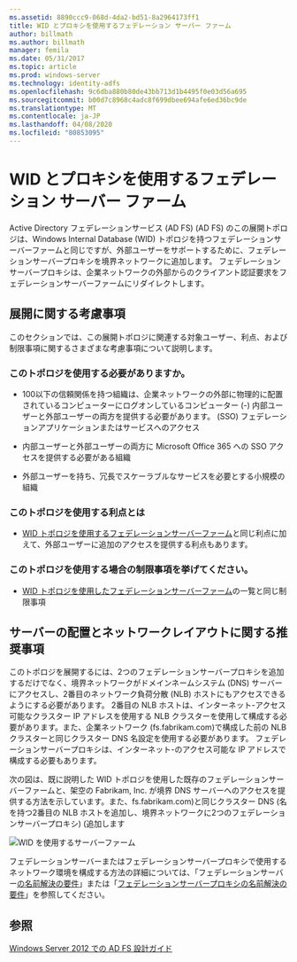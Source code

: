 ```yaml
---
ms.assetid: 8890ccc9-068d-4da2-bd51-8a2964173ff1
title: WID とプロキシを使用するフェデレーション サーバー ファーム
author: billmath
ms.author: billmath
manager: femila
ms.date: 05/31/2017
ms.topic: article
ms.prod: windows-server
ms.technology: identity-adfs
ms.openlocfilehash: 9c6dba880b80de43bb713d1b4495f0e03d56a695
ms.sourcegitcommit: b00d7c8968c4adc8f699dbee694afe6ed36bc9de
ms.translationtype: MT
ms.contentlocale: ja-JP
ms.lasthandoff: 04/08/2020
ms.locfileid: "80853095"
---
```

# <a name="federation-server-farm-using-wid-and-proxies"></a>WID とプロキシを使用するフェデレーション サーバー ファーム

Active Directory フェデレーションサービス (AD FS) \(AD FS\) のこの展開トポロジは、Windows Internal Database \(WID\) トポロジを持つフェデレーションサーバーファームと同じですが、外部ユーザーをサポートするために、フェデレーションサーバープロキシを境界ネットワークに追加します。 フェデレーションサーバープロキシは、企業ネットワークの外部からのクライアント認証要求をフェデレーションサーバーファームにリダイレクトします。  
  
## <a name="deployment-considerations"></a>展開に関する考慮事項  
このセクションでは、この展開トポロジに関連する対象ユーザー、利点、および制限事項に関するさまざまな考慮事項について説明します。  
  
### <a name="who-should-use-this-topology"></a>このトポロジを使用する必要がありますか。  
  
-   100以下の信頼関係を持つ組織は、企業ネットワークの外部に物理的に配置されているコンピューターにログオンしているコンピューター \(\-\) 内部ユーザーと外部ユーザーの両方を提供する必要があります。 \(SSO\) フェデレーションアプリケーションまたはサービスへのアクセス  
  
-   内部ユーザーと外部ユーザーの両方に Microsoft Office 365 への SSO アクセスを提供する必要がある組織  
  
-   外部ユーザーを持ち、冗長でスケーラブルなサービスを必要とする小規模の組織  
  
### <a name="what-are-the-benefits-of-using-this-topology"></a>このトポロジを使用する利点とは  
  
-   [WID トポロジを使用するフェデレーションサーバーファーム](Federation-Server-Farm-Using-WID-2012.md)と同じ利点に加えて、外部ユーザーに追加のアクセスを提供する利点もあります。  
  
### <a name="what-are-the-limitations-of-using-this-topology"></a>このトポロジを使用する場合の制限事項を挙げてください。  
  
-   [WID トポロジを使用したフェデレーションサーバーファーム](Federation-Server-Farm-Using-WID-2012.md)の一覧と同じ制限事項  
  
## <a name="server-placement-and-network-layout-recommendations"></a>サーバーの配置とネットワークレイアウトに関する推奨事項  
このトポロジを展開するには、2つのフェデレーションサーバープロキシを追加するだけでなく、境界ネットワークがドメインネームシステム \(DNS\) サーバーにアクセスし、2番目のネットワーク負荷分散 \(NLB\) ホストにもアクセスできるようにする必要があります。 2番目の NLB ホストは、インターネット\-アクセス可能なクラスター IP アドレスを使用する NLB クラスターを使用して構成する必要があります。また、企業ネットワーク \(fs.fabrikam.com\)で構成した前の NLB クラスターと同じクラスター DNS 名設定を使用する必要があります。 フェデレーションサーバープロキシは、インターネット\-のアクセス可能な IP アドレスで構成する必要もあります。  
  
次の図は、既に説明した WID トポロジを使用した既存のフェデレーションサーバーファームと、架空の Fabrikam, Inc. が境界 DNS サーバーへのアクセスを提供する方法を示しています。また、fs.fabrikam.com\)と同じクラスター DNS \(名を持つ2番目の NLB ホストを追加し、境界ネットワークに2つのフェデレーションサーバープロキシ\) \(追加します  
  
![WID を使用するサーバーファーム](media/FarmWIDProxies.gif)  
  
フェデレーションサーバーまたはフェデレーションサーバープロキシで使用するネットワーク環境を構成する方法の詳細については、「フェデレーションサーバー[の名前解決の要件](Name-Resolution-Requirements-for-Federation-Servers.md)」または「[フェデレーションサーバープロキシの名前解決の要件](Name-Resolution-Requirements-for-Federation-Server-Proxies.md)」を参照してください。  
  
## <a name="see-also"></a>参照
[Windows Server 2012 での AD FS 設計ガイド](AD-FS-Design-Guide-in-Windows-Server-2012.md)
